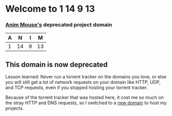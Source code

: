 # Welcome to 1 14 9 13
### [Anim Mouse's](https://www.animmouse.com) deprecated project domain

| A | N  | I | M  |
|---|----|---|----|
| 1 | 14 | 9 | 13 |

## This domain is now deprecated
Lesson learned: Never run a torrent tracker on the domains you love, or else you will still get a lot of network requests on your domain like HTTP, UDP, and TCP requests, even if you stopped hosting your torrent tracker.

Because of the torrent tracker that was hosted here, it cost me so much on the stray HTTP and DNS requests, so I switched to a [new domain](https://www.44444444.xyz) to host my projects.